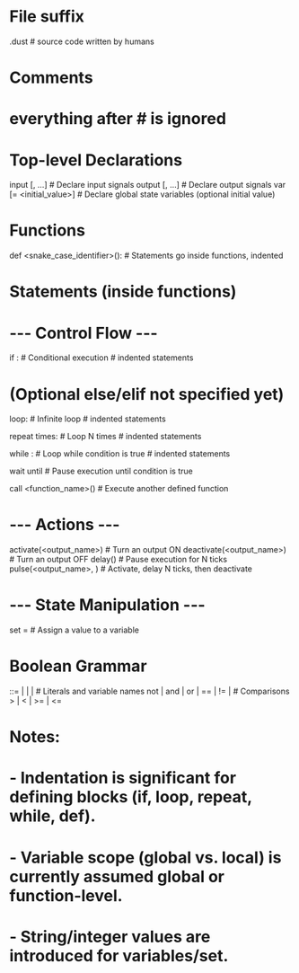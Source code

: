 # File suffix
.dust     # source code written by humans

# Comments
# everything after # is ignored

# Top-level Declarations
input <name>[, <name>…]         # Declare input signals
output <name>[, <name>…]        # Declare output signals
var <name> [= <initial_value>] # Declare global state variables (optional initial value)

# Functions
def <snake_case_identifier>():
    # Statements go inside functions, indented

# Statements (inside functions)
# --- Control Flow ---
if <boolean expression>:        # Conditional execution
    # indented statements
# (Optional else/elif not specified yet)

loop:                           # Infinite loop
    # indented statements

repeat <integer> times:         # Loop N times
    # indented statements

while <boolean expression>:     # Loop while condition is true
    # indented statements

wait until <boolean expression> # Pause execution until condition is true

call <function_name>()          # Execute another defined function

# --- Actions ---
activate(<output_name>)         # Turn an output ON
deactivate(<output_name>)       # Turn an output OFF
delay(<ticks>)                  # Pause execution for N ticks
pulse(<output_name>, <ticks>)   # Activate, delay N ticks, then deactivate

# --- State Manipulation ---
set <name> = <value>            # Assign a value to a variable

# Boolean Grammar
<expr> ::= <name> | <integer> | <string> | # Literals and variable names
           not <expr> |
           <expr> and <expr> |
           <expr> or <expr> |
           <expr> == <expr> | <expr> != <expr> | # Comparisons
           <expr> > <expr> | <expr> < <expr> |
           <expr> >= <expr> | <expr> <= <expr>

# Notes:
# - Indentation is significant for defining blocks (if, loop, repeat, while, def).
# - Variable scope (global vs. local) is currently assumed global or function-level.
# - String/integer values are introduced for variables/set.

